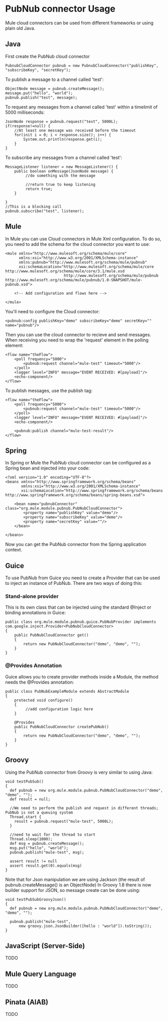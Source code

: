 # PubNub connector Usage

Mule cloud connectors can be used from different frameworks or using plain old Java.

## Java

First create the PubNub cloud connector

    PubnubCloudConnector pubnub = new PubnubCloudConnector("publishKey", "subscribeKey", "secretKey");

To publish a message to a channel called 'test':

    ObjectNode message = pubnub.createMessage();
    message.put("hello", "world");
    pubnub.publish("test", message);

To request any messages from a channel called 'test' within a timelimit of 5000 milliseconds:

    JsonNode response = pubnub.request("test", 5000L);
    if(response!=null) {
        //At least one message was received before the timeout
        for(init i = 0; i < response.size(); i++) {
            System.out.println(response.get(i);
        }
    }

To subscribe any messages from a channel called 'test':

    MessageListener listener = new MessageListener() {
        public boolean onMessage(JsonNode message) {
             //do something with the message

             //return true to keep listening
             return true;
        }

    }
    //This is a blocking call
    pubnub.subscribe("test", listener);


## Mule

In Mule you can use Cloud connectors in Mule Xml configuration.  To do so, you need to add the schema for the cloud
connector you want to use:

    <mule xmlns="http://www.mulesoft.org/schema/mule/core"
          xmlns:xsi="http://www.w3.org/2001/XMLSchema-instance"
          xmlns:pubnub="http://www.mulesoft.org/schema/mule/pubnub"
          xsi:schemaLocation="http://www.mulesoft.org/schema/mule/core http://www.mulesoft.org/schema/mule/core/3.1/mule.xsd
                              http://www.mulesoft.org/schema/mule/pubnub http://www.mulesoft.org/schema/mule/pubnub/1.0-SNAPSHOT/mule-pubnub.xsd">

        <!-- Add configuration and flows here -->

    </mule>

You'll need to configure the Cloud connector:

    <pubnub:config publishKey="demo" subscribeKey="demo" secretKey="" name="pubnub"/>

Then you can use the cloud connector to recieve and send messages.  When receiving you need to wrap the 'request' element in
the polling element:

    <flow name="theFlow">
        <poll frequency="5000">
            <pubnub:request channel="mule-test" timeout="5000"/>
        </poll>
        <logger level="INFO" message="EVENT RECEIVED: #[payload]"/>
        <echo-component/>
    </flow>

To publish messages, use the publish tag:

    <flow name="theFlow">
        <poll frequency="5000">
            <pubnub:request channel="mule-test" timeout="5000"/>
        </poll>
        <logger level="INFO" message="EVENT RECEIVED: #[payload]"/>
        <echo-component/>

        <pubnub:publish channel="mule-test-result"/>
    </flow>

## Spring

In Spring or Mule the PubNub cloud connector can be configured as a Spring bean and injected into your code:

    <?xml version="1.0" encoding="UTF-8"?>
    <beans xmlns="http://www.springframework.org/schema/beans"
           xmlns:xsi="http://www.w3.org/2001/XMLSchema-instance"
           xsi:schemaLocation="http://www.springframework.org/schema/beans http://www.springframework.org/schema/beans/spring-beans.xsd">

        <bean name="pubnubConnector" class="org.mule.module.pubnub.PubNubCloudConnector">
            <property name="publishKey" value="demo"/>
            <property name="subscribeKey" value="demo"/>
            <property name="secretKey" value=""/>
        </bean>

    </beans>

Now you can get the PubNub connector from the Spring application context.

## Guice

To use PubNub from Guice you need to create a Provider that can be used to inject an instance of PubNub.  There are two ways
of doing this:

### Stand-alone provider

This is its own class that can be injected using the standard @Inject or binding annotations in Guice:

    public class org.mule.module.pubnub.guice.PubNubProvider implements com.google.inject.Provider<PubNubCloudConnector>
    {
        public PubNubCloudConnector get()
        {
            return new PubNubCloudConnector("demo", "demo", "");
        }
    }

### @Provides Annotation

Guice allows you to create provider methods inside a Module, the method needs the @Provides annotation:

    public class PubNubExampleModule extends AbstractModule
    {
        protected void configure()
        {
             //add configuration logic here
        }

        @Provides
        public PubNubCloudConnector createPubNub()
        {
            return new PubNubCloudConnector("demo", "demo", "");
        }
    }

## Groovy

Using the PubNub connector from Groovy is very similar to using Java:

    void testPubSub()
    {
      def pubnub = new org.mule.module.pubnub.PubNubCloudConnector("demo", "demo", "");
      def result = null;

      //We need to perform the publish and request in different threads; PubNub is not a queuing system
      Thread.start {
        result = pubnub.request("mule-test", 5000L);
      }

      //need to wait for the thread to start
      Thread.sleep(1000);
      def msg = pubnub.createMessage();
      msg.put("hello", "world");
      pubnub.publish("mule-test", msg);

      assert result != null
      assert result.get(0).equals(msg)
    }

Note that for Json manipulation we are using Jackson (the result of pubnub.createMessage() is
an ObjectNode) In Groovy 1.8 there is now builder support for JSON, so message create can be done
using:

    void testPubSubGroovyJson()
    {
      def pubnub = new org.mule.module.pubnub.PubNubCloudConnector("demo", "demo", "");

      pubnub.publish("mule-test",
          new groovy.json.JsonBuilder([hello : "world"]).toString());
    }

## JavaScript (Server-Side)

TODO

## Mule Query Language

TODO

## Pinata (AIAB)

TODO



